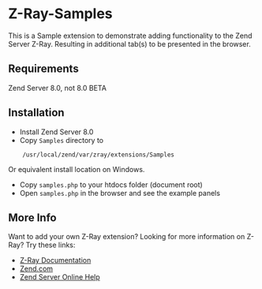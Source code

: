 Z-Ray-Samples
=============

This is a Sample extension to demonstrate adding functionality to the Zend Server 
Z-Ray. Resulting in additional tab(s) to be presented in the browser.

Requirements
------------

Zend Server 8.0, not 8.0 BETA

Installation
------------

- Install Zend Server 8.0
- Copy `Samples` directory to

```
	/usr/local/zend/var/zray/extensions/Samples
```

Or equivalent install location on Windows.

- Copy `samples.php` to your htdocs folder (document root)
- Open `samples.php` in the browser and see the example panels

More Info
------------

Want to add your own Z-Ray extension? Looking for more information on Z-Ray? Try these links:

- [Z-Ray Documentation](https://github.com/zend-server-extensions/Z-Ray-Documentation)
- [Zend.com](http://www.zend.com/en/products/server/z-ray)
- [Zend Server Online Help](http://files.zend.com/help/Zend-Server/zend-server.htm#z-ray_concept.htm)
